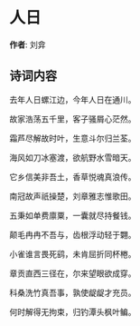 # 人日

**作者**: 刘弇

## 诗词内容

去年人日螺江边，今年人日在通川。

故家浩荡五千里，客子骚屑心茫然。

霜芦尽解故时叶，生意斗尔归兰荃。

海风如刀冰塞渡，欲航野水雪暗天。

它乡信美非吾土，香草悦魂真浪传。

南冠故声祇操楚，刘章雅志惟歌田。

五秉如单费廪粟，一囊就尽持餐钱。

颠毛冉冉不吾与，齿根浮动轻于翾。

小雀谁言畏死鹞，未肯屈折同杯棬。

章贡直西三径在，尔来望眼欲成穿。

科桑洗竹真吾事，孰使龊龊才充员。

何时解得无拘束，归钓潭头枫叶鳊。

